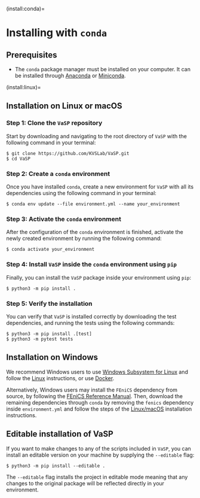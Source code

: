 (install:conda)=

# Installing with `conda`

## Prerequisites

- The `conda` package manager must be installed on your computer. It can be installed
  through [Anaconda](https://www.anaconda.com/) or [Miniconda](https://docs.conda.io/en/latest/miniconda.html).

(install:linux)=

## Installation on Linux or macOS

### Step 1:  Clone the `VaSP` repository

Start by downloading and navigating to the root directory of `VaSP` with the following command in your terminal:

``` console
$ git clone https://github.com/KVSLab/VaSP.git
$ cd VaSP
```

### Step 2:  Create a `conda` environment

Once you have installed `conda`, create a new environment for `VaSP` with all its dependencies using the following
command in your terminal:

``` console
$ conda env update --file environment.yml --name your_environment
```

### Step 3: Activate the `conda` environment

After the configuration of the `conda` environment is finished, activate the newly created environment by running the
following command:

``` console
$ conda activate your_environment
```

### Step 4: Install `VaSP` inside the `conda` environment using `pip`

Finally, you can install the `VaSP` package inside your environment using `pip`:

``` console
$ python3 -m pip install .
```

### Step 5: Verify the installation

You can verify that `VaSP` is installed correctly by downloading the test dependencies, and running the tests using the
following commands:

``` console
$ python3 -m pip install .[test]
$ python3 -m pytest tests 
```

## Installation on Windows

We recommend Windows users to use [Windows Subsystem for Linux](https://learn.microsoft.com/en-us/windows/wsl/install)
and follow the [Linux](install:linux) instructions, or use [Docker](install:docker).

Alternatively, Windows users may install the `FEniCS` dependency from source, by following
the [FEniCS Reference Manual](https://fenics.readthedocs.io/en/latest/installation.html). Then, download the remaining
dependencies through `conda` by removing the `fenics` dependency inside `environment.yml` and follow the steps of
the [Linux/macOS](install:linux) installation instructions.

## Editable installation of VaSP

If you want to make changes to any of the scripts included in `VaSP`, you can install an editable version on your
machine by supplying the `--editable` flag:

```
$ python3 -m pip install --editable .
```

The `--editable` flag installs the project in editable mode meaning that any changes to the original package will be
reflected directly in your environment.

